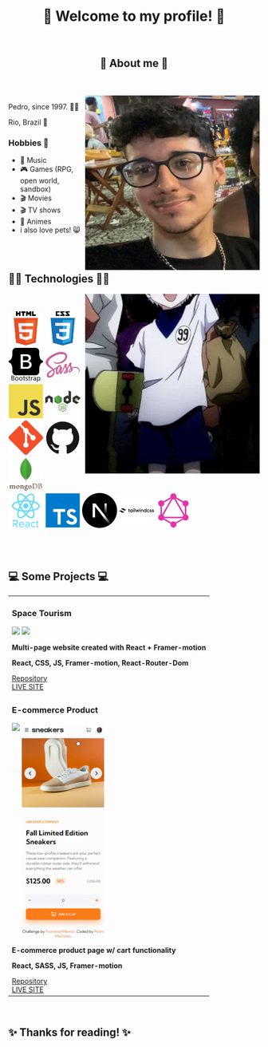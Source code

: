 <div align="center">
<h1 align="center"> 👋 Welcome to my profile! 👋 </h1>
</div>
<br>

<div>
<h2 align="center">📝 About me 📝</h2>
<br>
<br>

<img align="right" src="assets/IMG_48489.jpg" alt="me!" width="350" height="350">


<p> Pedro, since 1997. 🏳️‍🌈</p>
<p> Rio, Brazil 🍻</p>

<h3> Hobbies 💜</h3>
<ul>
    <li> 🎵 Music </li>
    <li> 🎮 Games (RPG, open world, sandbox) </li>
    <li> 🎬 Movies </li>
    <li> 🎬 TV shows </li>
    <li> 👾 Animes </li>
    <li> i also love pets! 😸</li>
</ul>


</div>
<br>
<br>

<div>
<h2 align="left">👨‍💻 Technologies 👨‍💻</h2>

<div align="left">
<img align="right" src= "assets/killua.webp" width="350" height="360">
<br>
<br>
<a href="[#](https://github.com/devicons/devicon/blob/master/icons/html5/html5-original-wordmark.svg)"><img src="https://github.com/devicons/devicon/blob/master/icons/html5/html5-original-wordmark.svg" width="70" alt ="html5"></a>
<a href="[#](https://github.com/devicons/devicon/blob/master/icons/css3/css3-original-wordmark.svg)"><img src="https://github.com/devicons/devicon/blob/master/icons/css3/css3-original-wordmark.svg" width="70" alt ="css"></a>
<a href="[#](https://github.com/devicons/devicon/blob/master/icons/bootstrap/bootstrap-plain-wordmark.svg)"><img src="https://github.com/devicons/devicon/blob/master/icons/bootstrap/bootstrap-plain-wordmark.svg" width="70" alt ="bootstrap"></a>
<a href="[#](https://github.com/devicons/devicon/blob/master/icons/sass/sass-original.svg)"><img src="https://github.com/devicons/devicon/blob/master/icons/sass/sass-original.svg" width="70" alt ="sass"></a>
<br>
<a href="[#](https://github.com/devicons/devicon/blob/master/icons/javascript/javascript-original.svg)"><img src="https://github.com/devicons/devicon/blob/master/icons/javascript/javascript-original.svg" width="70" alt ="javascript"></a>
<a href="[#](https://github.com/devicons/devicon/blob/master/icons/nodejs/nodejs-original-wordmark.svg)"><img src="https://github.com/devicons/devicon/blob/master/icons/nodejs/nodejs-original-wordmark.svg" width="70" alt ="nodejs"></a>
<a href="[#](https://github.com/devicons/devicon/blob/master/icons/git/git-original.svg)"><img src="https://github.com/devicons/devicon/blob/master/icons/git/git-original.svg" width="70" alt ="git"></a>
<a href="[#](https://github.com/devicons/devicon/blob/master/icons/github/github-original.svg)"><img src="https://github.com/devicons/devicon/blob/master/icons/github/github-original.svg" width="70" alt ="github"></a>
<a href="[#](https://github.com/devicons/devicon/blob/master/icons/mongodb/mongodb-original-wordmark.svg)"><img src="https://github.com/devicons/devicon/blob/master/icons/mongodb/mongodb-original-wordmark.svg" width="70" alt ="mongoDB"></a>
<br>
<a href="[#](https://github.com/devicons/devicon/blob/master/icons/react/react-original-wordmark.svg)"><img src="https://github.com/devicons/devicon/blob/master/icons/react/react-original-wordmark.svg" width="70" alt ="React"></a>
<a href="[#](https://github.com/devicons/devicon/blob/master/icons/typescript/typescript-original.svg)"><img src="https://github.com/devicons/devicon/blob/master/icons/typescript/typescript-original.svg" width="70" alt ="Typescript"></a>
<a href="[#](https://github.com/devicons/devicon/blob/master/icons/nextjs/nextjs-original.svg)"><img src="https://github.com/devicons/devicon/blob/master/icons/nextjs/nextjs-original.svg" width="70" alt ="Next"></a>
    <a href="[#](https://github.com/devicons/devicon/blob/master/icons/tailwindcss/tailwindcss-plain.svg)"><img src="https://github.com/devicons/devicon/blob/master/icons/tailwindcss/tailwindcss-plain-wordmark.svg" width="70" alt ="Tailwind"></a>
    <a href="[#](https://github.com/devicons/devicon/blob/master/icons/graphql/graphql-plain.svg)"><img src="https://github.com/devicons/devicon/blob/master/icons/graphql/graphql-plain.svg" width="70" alt ="Graphql"></a>

</div>

<div>
<br>
<br>
<br>
<h2> 💻 Some Projects 💻</h2>
<table>
    <tr>
        <td>
            <h3>Space Tourism</h3>
            <img src="assets/projects/space.gif" width="580" align="top">
            <img src="assets/projects/space-mob.gif" height="430">
            <p><b>Multi-page website created with React + Framer-motion</b></p>
            <p><b>React, CSS, JS, Framer-motion, React-Router-Dom</b></p>
            <a href='https://github.com/phmac7/Space-Tourism'>Repository</a><br>
            <a href='https://phmac7-space.netlify.app/'>LIVE SITE</a>
        </td>
    </tr>
    <tr>
        <td>
            <h3>E-commerce Product</h3>
            <img src="assets/projects/ecommerce.gif" width="580" align="top">
            <img src="assets/projects/ecommerce-mob.gif" height="430">
            <p><b>E-commerce product page w/ cart functionality</b></p>
            <p><b>React, SASS, JS, Framer-motion </b></p>
            <a href='https://github.com/phmac7/Ecommerce-Product-Page'>Repository</a><br>
            <a href='https://phmac7-ecommerceproduct.netlify.app/'>LIVE SITE</a>
        </td>
    </tr>
</table>

<br>
<h2> ✨ Thanks for reading! ✨ </h2>


</div>
</div>
</body>
